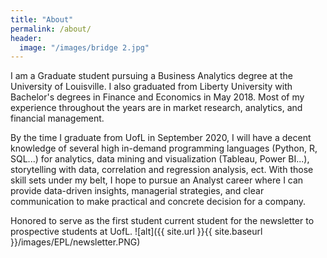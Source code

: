 ```yaml
---
title: "About"
permalink: /about/
header:
  image: "/images/bridge 2.jpg"
---
```


I am a Graduate student pursuing a Business Analytics degree at the University of Louisville. I also graduated from Liberty University with Bachelor's degrees in Finance and Economics in May 2018. Most of my experience throughout the years are in market research, analytics, and financial management.

By the time I graduate from UofL in September 2020, I will have a decent knowledge of several high in-demand programming languages (Python, R, SQL...) for analytics, data mining and visualization (Tableau, Power BI...), storytelling with data, correlation and regression analysis, ect. With those skill sets under my belt, I hope to pursue an Analyst career where I can provide data-driven insights, managerial strategies, and clear communication to make practical and concrete decision for a company.

Honored to serve as the first student current student for the newsletter to prospective students at UofL.
![alt]({{ site.url }}{{ site.baseurl }}/images/EPL/newsletter.PNG)
